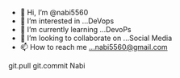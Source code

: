 - 👋 Hi, I’m @nabi5560
- 👀 I’m interested in ...DeVops 
- 🌱 I’m currently learning ...DevoPs
- 💞️ I’m looking to collaborate on ...Social Media 
- 📫 How to reach me ...nabi5560@gmail.com

<!---
nabi5560/nabi5560 is a ✨ special ✨ repository because its `README.md` (this file) appears on your GitHub profile.
You can click the Preview link to take a look at your changes.
--->
git.pull
git.commit
Nabi
